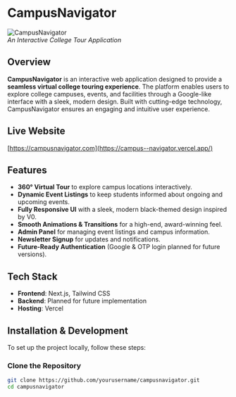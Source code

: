 # CampusNavigator

![CampusNavigator](https://yourimageurl.com/preview.png)  
*An Interactive College Tour Application*

## Overview
**CampusNavigator** is an interactive web application designed to provide a **seamless virtual college touring experience**. The platform enables users to explore college campuses, events, and facilities through a Google-like interface with a sleek, modern design. Built with cutting-edge technology, CampusNavigator ensures an engaging and intuitive user experience.

## Live Website
[https://campusnavigator.com](https://campus--navigator.vercel.app/)

## Features
- **360° Virtual Tour** to explore campus locations interactively.
- **Dynamic Event Listings** to keep students informed about ongoing and upcoming events.
- **Fully Responsive UI** with a sleek, modern black-themed design inspired by V0.
- **Smooth Animations & Transitions** for a high-end, award-winning feel.
- **Admin Panel** for managing event listings and campus information.
- **Newsletter Signup** for updates and notifications.
- **Future-Ready Authentication** (Google & OTP login planned for future versions).

## Tech Stack
- **Frontend**: Next.js, Tailwind CSS  
- **Backend**: Planned for future implementation  
- **Hosting**: Vercel  

## Installation & Development
To set up the project locally, follow these steps:

### Clone the Repository
```sh
git clone https://github.com/yourusername/campusnavigator.git
cd campusnavigator
